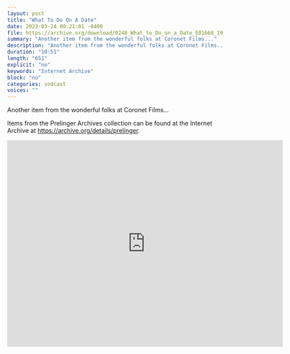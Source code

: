 ```yaml
---
layout: post
title: "What To Do On A Date"
date: 2023-03-24 00:21:01 -0400
file: https://archive.org/download/0248_What_to_Do_on_a_Date_E01668_19_40_42_00/0248_What_to_Do_on_a_Date_E01668_19_40_42_00.m4v
summary: "Another item from the wonderful folks at Coronet Films..."
description: "Another item from the wonderful folks at Coronet Films..."
duration: "10:51"
length: "651"
explicit: "no" 
keywords: "Internet Archive"
block: "no" 
categories: vodcast
voices: ""
---
```

Another item from the wonderful folks at Coronet Films...

Items from the Prelinger Archives collection can be found at the Internet Archive at <https://archive.org/details/prelinger>.

<iframe src="https://archive.org/embed/0248_What_to_Do_on_a_Date_E01668_19_40_42_00" width="640" height="480" frameborder="0" webkitallowfullscreen="true" mozallowfullscreen="true" allowfullscreen></iframe>
